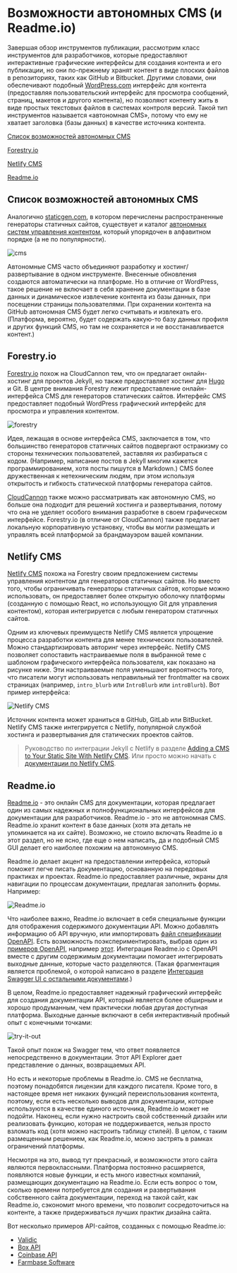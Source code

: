 # Возможности автономных CMS (и Readme.io)

Завершая обзор инструментов публикации, рассмотрим класс инструментов для разработчиков, которые предоставляют интерактивные графические интерфейсы для создания контента и его публикации, но они по-прежнему хранят контент в виде плоских файлов в репозиториях, таких как GitHub и Bitbucket. Другими словами, они обеспечивают подобный [WordPress.com](https://ru.wordpress.com/) интерфейс для контента (предоставляя пользовательский интерфейс для просмотра сообщений, страниц, макетов и другого контента), но позволяют контенту жить в виде простых текстовых файлов в системах контроля версий. Такой тип инструментов называется «автономная CMS», потому что ему не хватает заголовка (базы данных) в качестве источника контента.

[Список возможностей автономных CMS](#list)

[Forestry.io](#forestry)

[Netlify CMS](#netlify)

[Readme.io](#readme)

<a name="list"></a>
## Список возможностей автономных CMS

Аналогично [staticgen.com](https://www.staticgen.com/), в котором перечислены распространенные генераторы статичных сайтов, существует и каталог [автономных систем управления контентом](https://headlesscms.org/), который упорядочен в алфавитном порядке (а не по популярности).

![cms](pics/51.png)

Автономные CMS часто объединяют разработку и хостинг/развертывание в одном инструменте. Внесенные обновления создаются автоматически на платформе. Но в отличие от WordPress, такое решение не включает в себя хранение документации в базе данных и динамическое извлечение контента из базы данных, при посещении страницы пользователями. При охранении контента на GitHub автономная CMS будет легко считывать и извлекать его. (Платформа, вероятно, будет содержать какую-то базу данных профиля и других функций CMS, но там не сохраняется и не восстанавливается контент.)

<a name="forestry"></a>
## Forestry.io

[Forestry.io](https://forestry.io/) похож на CloudCannon тем, что он предлагает онлайн-хостинг для проектов Jekyll, но также предоставляет хостинг для [Hugo](https://gohugo.io/) и Git. В центре внимания Forestry лежит предоставление онлайн-интерфейса CMS для генераторов статических сайтов. Интерфейс CMS предоставляет подобный WordPress графический интерфейс для просмотра и управления контентом.

![forestry](pics/52.png)

Идея, лежащая в основе интерфейса CMS, заключается в том, что большинство генераторов статичных сайтов подвергают остракизму со стороны технических пользователей, заставляя их разбираться с кодом. (Например, написание постов в Jekyll многим кажется  программированием, хотя посты пишутся в Markdown.) CMS более дружественная к нетехническим людям, при этом используя открытость и гибкость статической платформы генератора сайтов.

[CloudCannon](https://github.com/Starkovden/Documenting_APIs/blob/master/7.%20Publishing%20your%20API%20documentation/7.11.%20Hosting%20and%20deployment%20options.md#cloudcannon) также можно рассматривать как автономную CMS, но больше она подходит для решений хостинга и развертывания, потому что она не уделяет особого внимания разработке в своем графическом интерфейсе. Forestry.io (в отличие от CloudCannon) также предлагает локальную корпоративную установку, чтобы вы могли размещать и управлять всей платформой за брандмауэром вашей компании.

<a name="netlify"></a>
## Netlify CMS

[Netlify CMS](https://www.netlifycms.org/) похожа на Forestry своим предложением системы управления контентом для генераторов статичных сайтов. Но вместо того, чтобы ограничивать генераторы статичных сайтов, которые можно использовать, он предоставляет более открытую оболочку платформы (созданную с помощью React, но использующую Git для управления контентом), которая интегрируется с любым генератором статичных сайтов.

Одним из ключевых преимуществ Netlify CMS является упрощение процесса разработки контента для менее технических пользователей. Можно стандартизировать авторинг через интерфейс. Netlify CMS позволяет сопоставить настраиваемые поля в выбранной теме с шаблоном графического интерфейса пользователя, как показано на рисунке ниже. Эти настраиваемые поля уменьшают вероятность того, что писатели могут использовать неправильный тег frontmatter на своих страницах (например, `intro_blurb` или `IntroBlurb` или `introBlurb`). Вот пример интерфейса:

![Netlify CMS](pics/53.png)

Источник контента может храниться в GitHub, GitLab или BitBucket. Netlify CMS также интегрируется с Netlify, популярной службой хостинга и развертывания для статических проектов сайтов.

> Руководство по интеграции Jekyll с Netlify в разделе [Adding a CMS to Your Static Site With Netlify CMS](https://dzone.com/articles/adding-a-cms-to-your-static-site-with-netlify-cms). Или просто можно начать с [документации по Netlify CMS](https://www.netlifycms.org/docs/).

<a name="readme.io"></a>
## Readme.io

[Readme.io](https://readme.io/) - это онлайн CMS для документации, которая предлагает один из самых надежных и полнофункциональных интерфейсов для документации для разработчиков. Readme.io - это не автономная CMS. Readme.io хранит контент в базе данных (хотя эта деталь не упоминается на их сайте). Возможно, не стоило включать Readme.io в этот раздел, но не ясно, где еще о нем написать, да и подобный CMS GUI делает его наиболее похожим на  автономную CMS.

Readme.io делает акцент на предоставлении интерфейса, который поможет легче писать документацию, основанную на передовых практиках и проектах. Readme.io предоставляет различные, экраны для навигации по процессам документации, предлагая заполнить формы. Например:

![Readme.io](pics/54.png)

Что наиболее важно, Readme.io включает в себя специальные функции для отображения содержимого документации API. Можно добавлять информацию об API вручную, или импортировать [файл спецификации OpenAPI](https://github.com/Starkovden/Documenting_APIs/blob/master/4.%20OpenAPI%20specification%20and%20Swagger/4.2.%20Introduction%20to%20the%20OpenAPI%20spec%20and%20Swagger.md#%D0%B7%D0%BD%D0%B0%D0%BA%D0%BE%D0%BC%D1%81%D1%82%D0%B2%D0%BE-%D1%81%D0%BE-%D1%81%D0%BF%D0%B5%D1%86%D0%B8%D1%84%D0%B8%D0%BA%D0%B0%D1%86%D0%B8%D1%8F%D0%BC%D0%B8-openapi-%D0%B8-swagger). Есть возможность поэкспериментировать, выбрав один из [примеров OpenAPI](https://github.com/OAI/OpenAPI-Specification/tree/master/examples/v2.0/yaml), например [этот](https://raw.githubusercontent.com/OAI/OpenAPI-Specification/master/examples/v2.0/json/petstore-expanded.json). Интеграция Readme.io с OpenAPI вместе с другим содержимым документации помогает интегрировать выходные данные, которые часто разделяются. (Такая фрагментация является проблемой, о которой написано  в разделе [Интеграция Swagger UI с остальными документами](https://github.com/Starkovden/Documenting_APIs/blob/master/4.%20OpenAPI%20specification%20and%20Swagger/4.18.%20Integrating%20Swagger%20UI%20with%20the%20rest%20of%20your%20docs.md#%D0%B8%D0%BD%D1%82%D0%B5%D0%B3%D1%80%D0%B0%D1%86%D0%B8%D1%8F-swagger-%D1%81-%D0%B4%D0%BE%D0%BA%D1%83%D0%BC%D0%B5%D0%BD%D1%82%D0%B0%D1%86%D0%B8%D0%B5%D0%B9).)

В целом, Readme.io предоставляет надежный графический интерфейс для создания документации API, который является более обширным и хорошо продуманным, чем практически любая другая доступная платформа. Выходные данные включают в себя интерактивный пробный опыт с конечными точками:

![try-it-out](pics/55.png)

Такой опыт похож на Swagger тем, что ответ появляется непосредственно в документации. Этот API Explorer дает представление о данных, возвращаемых API.

Но есть и некоторые проблемы в Readme.io. CMS не бесплатна, поэтому понадобятся лицензии для каждого писателя. Кроме того, в настоящее время нет никаких функций переиспользования контента, поэтому, если есть несколько выводов для документации, которые используются в качестве единого источника, Readme.io может не подойти. Наконец, если нужно настроить свой собственный дизайн или реализовать функцию, которая не поддерживается, нельзя просто взломать код (хотя можно настроить таблицу стилей). В целом, с таким размещенным решением, как Readme.io, можно застрять в рамках ограничений платформы.


Несмотря на это, вывод тут прекрасный, и возможности этого сайта являются первоклассными. Платформа постоянно расширяется, появляются новые функции, и есть много известных компаний, размещающих документацию на Readme.io. Если есть вопрос о том, сколько времени потребуется для создания и развертывания собственного сайта документации, переход на такой сайт, как Readme.io, сэкономит много времени, что позволит сосредоточиться на контенте, а также придерживаться лучших практик дизайна сайта.

Вот несколько примеров API-сайтов, созданных с помощью Readme.io:

- [Validic](https://docs.validic.com/docs/getting-started)
- [Box API](https://developer.box.com/docs)
- [Coinbase API](https://developers.coinbase.com/api/v2#introduction)
- [Farmbase Software](https://software.farm.bot/docs)
